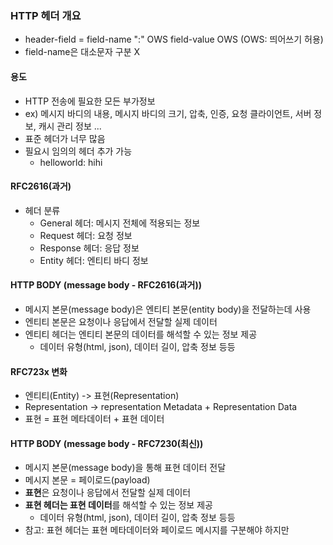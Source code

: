 ### HTTP 헤더 개요
* header-field = field-name ":" OWS field-value OWS (OWS: 띄어쓰기 허용)
* field-name은 대소문자 구분 X

#### 용도
* HTTP 전송에 필요한 모든 부가정보
* ex) 메시지 바디의 내용, 메시지 바디의 크기, 압축, 인증, 요청 클라이언트, 서버 정보, 캐시 관리 정보 ...
* 표준 헤더가 너무 많음
* 필요시 임의의 헤더 추가 가능
  * helloworld: hihi 

#### RFC2616(과거)
* 헤더 분류
  + General 헤더: 메시지 전체에 적용되는 정보
  + Request 헤더: 요청 정보 
  + Response 헤더: 응답 정보
  + Entity 헤더: 엔티티 바디 정보

#### HTTP BODY (message body - RFC2616(과거))
* 메시지 본문(message body)은 엔티티 본문(entity body)을 전달하는데 사용
* 엔티티 본문은 요청이나 응답에서 전달할 실제 데이터
* 엔티티 헤더는 엔티티 본문의 데이터를 해석할 수 있는 정보 제공
  + 데이터 유형(html, json), 데이터 길이, 압축 정보 등등 

#### RFC723x 변화
* 엔티티(Entity) -> 표현(Representation)
* Representation -> representation Metadata + Representation Data
* 표현 = 표현 메타데이터 + 표현 데이터

#### HTTP BODY (message body - RFC7230(최신))
* 메시지 본문(message body)을 통해 표현 데이터 전달
* 메시지 본문 = 페이로드(payload)
* **표현**은 요청이나 응답에서 전달할 실제 데이터
* **표현 헤더는 표현 데이터**를 해석할 수 있는 정보 제공
  + 데이터 유형(html, json), 데이터 길이, 압축 정보 등등
* 참고: 표현 헤더는 표현 메타데이터와 페이로드 메시지를 구분해야 하지만 















